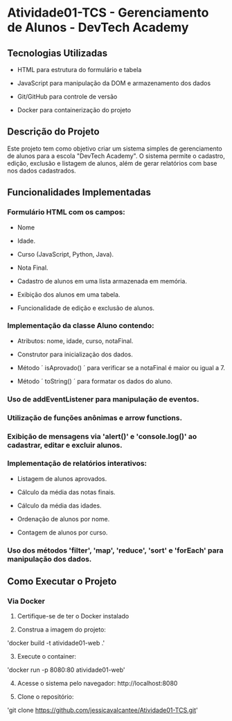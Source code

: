 # Atividade01-TCS  -  Gerenciamento de Alunos - DevTech Academy

## Tecnologias Utilizadas

* HTML para estrutura do formulário e tabela
+ JavaScript para manipulação da DOM e armazenamento dos dados
* Git/GitHub para controle de versão
+ Docker para containerização do projeto

## Descrição do Projeto

Este projeto tem como objetivo criar um sistema simples de gerenciamento de alunos para a escola "DevTech Academy". O sistema permite o cadastro, edição, exclusão e listagem de alunos, além de gerar relatórios com base nos dados cadastrados.

## Funcionalidades Implementadas

### Formulário HTML com os campos:

+ Nome
* Idade.
+ Curso (JavaScript, Python, Java).
* Nota Final.
+ Cadastro de alunos em uma lista armazenada em memória.
* Exibição dos alunos em uma tabela.
+ Funcionalidade de edição e exclusão de alunos.

### Implementação da classe Aluno contendo:

* Atributos: nome, idade, curso, notaFinal.
+ Construtor para inicialização dos dados.
* Método ´ isAprovado() ´ para verificar se a notaFinal é maior ou igual a 7.
+ Método ´ toString() ´ para formatar os dados do aluno.

### Uso de addEventListener para manipulação de eventos.

### Utilização de funções anônimas e arrow functions.

### Exibição de mensagens via 'alert()' e 'console.log()' ao cadastrar, editar e excluir alunos.

### Implementação de relatórios interativos:

* Listagem de alunos aprovados.
+ Cálculo da média das notas finais.
* Cálculo da média das idades.
+ Ordenação de alunos por nome.
* Contagem de alunos por curso.

### Uso dos métodos 'filter', 'map', 'reduce', 'sort' e 'forEach' para manipulação dos dados.

## Como Executar o Projeto

 ### Via Docker

1. Certifique-se de ter o Docker instalado

2. Construa a imagem do projeto:

'docker build -t atividade01-web .'

3. Execute o container:

'docker run -p 8080:80 atividade01-web'

4. Acesse o sistema pelo navegador: http://localhost:8080
  
5. Clone o repositório:

'git clone https://github.com/jessicavalcantee/Atividade01-TCS.git'

